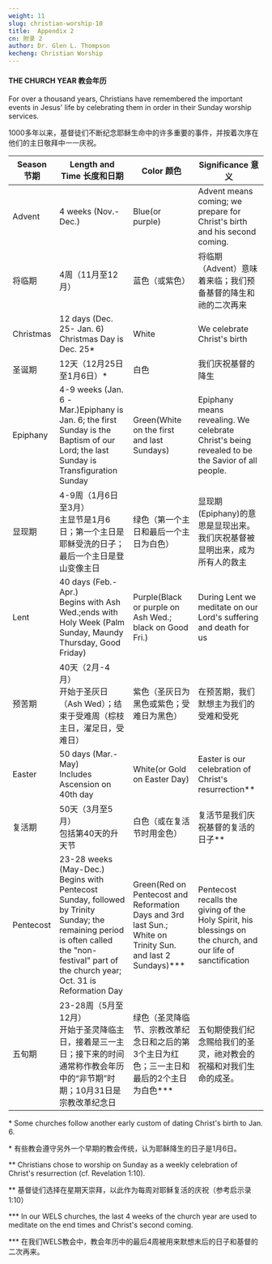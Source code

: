 ```yaml
---
weight: 11
slug: christian-worship-10
title:  Appendix 2 
cn: 附录 2
author: Dr. Glen L. Thompson
kecheng: Christian Worship
---
```




#### THE CHURCH YEAR 教会年历

For over a thousand years, Christians have remembered the important events in Jesus' life by celebrating them in order in their Sunday worship services.

1000多年以来，基督徒们不断纪念耶稣生命中的许多重要的事件，并按着次序在他们的主日敬拜中一一庆祝。

|  Season 节期  |  	Length and Time 长度和日期    |  Color 颜色  |  	Significance 意义  |
|  ------  |  ------  |  ------  |  ------  |
|  Advent  |  	4 weeks (Nov.-Dec.)  |  Blue(or purple)  |	Advent means coming; we prepare for Christ's birth and his second coming.  |
|  将临期  |  4周（11月至12月）  |  蓝色（或紫色）  |  	将临期（Advent）意味着来临；我们预备基督的降生和祂的二次再来  |
|  Christmas  |  12 days (Dec. 25- Jan. 6)<br />Christmas Day is Dec. 25*  |  White  |  	We celebrate Christ's birth  |
|  圣诞期  |  	12天（12月25日至1月6日）*  |  	白色  |  	我们庆祝基督的降生  |
|  Epiphany  |  	4-9 weeks (Jan. 6 -Mar.)Epiphany is Jan. 6; the first Sunday is the Baptism of our Lord; the last Sunday is Transfiguration Sunday  |  	Green(White on the first and last Sundays)  |  	Epiphany means revealing. We celebrate Christ's being revealed to be the Savior of all people.  |
|  显现期  |  	4-9周（1月6日至3月）<br />主显节是1月6日；第一个主日是耶稣受洗的日子；最后一个主日是登山变像主日  |  	绿色（第一个主日和最后一个主日为白色）  |  	显现期(Epiphany)的意思是显现出来。我们庆祝基督被显明出来，成为所有人的救主  |
|  Lent  |	40 days (Feb.-Apr.) <br />Begins with Ash Wed.;ends with Holy Week (Palm Sunday, Maundy Thursday, Good Friday)  |  	Purple(Black or purple on Ash Wed.; black on Good Fri.)  |  	During Lent we meditate on our Lord's suffering and death for us  |
|  预苦期  |  	40天（2月-4月） <br />开始于圣灰日（Ash Wed）；结束于受难周（棕枝主日，濯足日，受难日）  |  	紫色（圣灰日为黑色或紫色；受难日为黑色）  |  	在预苦期，我们默想主为我们的受难和受死  |
|  Easter  |  	50 days (Mar.-May)<br />Includes Ascension on 40th day  |  	White(or Gold on Easter Day)  |  	Easter is our celebration of Christ's resurrection**  |
|  复活期  |  	50天（3月至5月）<br />包括第40天的升天节  |  	白色（或在复活节时用金色）  |  	复活节是我们庆祝基督的复活的日子**  |
|  Pentecost  |	23-28 weeks (May-Dec.)<br />Begins with Pentecost Sunday, followed by Trinity Sunday; the remaining period is often called the "non-festival" part of the church year; Oct. 31 is Reformation Day  |  	Green(Red on Pentecost and Reformation Days and 3rd last Sun.; White on Trinity Sun. and last 2 Sundays)***  |  	Pentecost recalls the giving of the Holy Spirit, his blessings on the church, and our life of sanctification  |
|  五旬期  |  	23-28周（5月至12月）<br />开始于圣灵降临主日，接着是三一主日；接下来的时间通常称作教会年历中的“非节期”时期；10月31日是宗教改革纪念日  |  	绿色（圣灵降临节、宗教改革纪念日和之后的第3个主日为红色；三一主日和最后的2个主日为白色***  |  	五旬期使我们纪念赐给我们的圣灵，祂对教会的祝福和对我们生命的成圣。  |

\* Some churches follow another early custom of dating Christ's birth to Jan. 6.

\* 有些教会遵守另外一个早期的教会传统，认为耶稣降生的日子是1月6日。

** Christians chose to worship on Sunday as a weekly celebration of Christ's resurrection (cf. Revelation 1:10).

** 基督徒们选择在星期天崇拜，以此作为每周对耶稣复活的庆祝（参考启示录1:10）

*** In our WELS churches, the last 4 weeks of the church year are used to meditate on the end times and Christ's second coming.

*** 在我们WELS教会中，教会年历中的最后4周被用来默想末后的日子和基督的二次再来。
